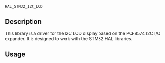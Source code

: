 `HAL_STM32_I2C_LCD`

## Description
This library is a driver for the I2C LCD display based on the PCF8574 I2C I/O expander. It is designed to work with the STM32 HAL libraries.

## Usage

